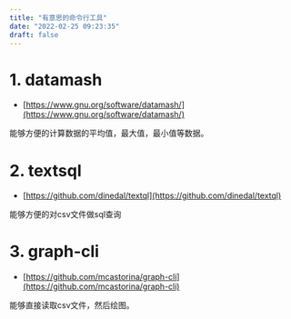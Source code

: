 ```yaml
---
title: "有意思的命令行工具"
date: "2022-02-25 09:23:35"
draft: false
---
```


# 1. datamash
- [https://www.gnu.org/software/datamash/](https://www.gnu.org/software/datamash/)

能够方便的计算数据的平均值，最大值，最小值等数据。

# 2. textsql

- [https://github.com/dinedal/textql](https://github.com/dinedal/textql)

能够方便的对csv文件做sql查询

# 3. graph-cli

- [https://github.com/mcastorina/graph-cli](https://github.com/mcastorina/graph-cli)

能够直接读取csv文件，然后绘图。

